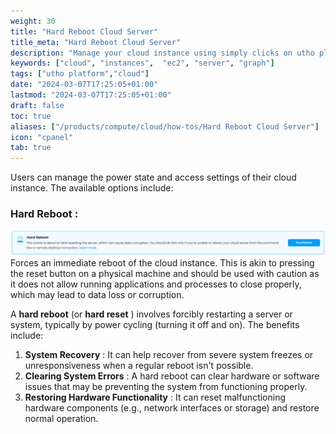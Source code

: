 ```yaml
---
weight: 30
title: "Hard Reboot Cloud Server"
title_meta: "Hard Reboot Cloud Server"
description: "Manage your cloud instance using simply clicks on utho platform"
keywords: ["cloud", "instances",  "ec2", "server", "graph"]
tags: ["utho platform","cloud"]
date: "2024-03-07T17:25:05+01:00"
lastmod: "2024-03-07T17:25:05+01:00"
draft: false
toc: true
aliases: ["/products/compute/cloud/how-tos/Hard Reboot Cloud Server"]
icon: "cpanel"
tab: true
---
```

Users can manage the power state and access settings of their cloud instance. The available options include:

### Hard Reboot :

 ![1744089558712](image/index/1744089558712.png)Forces an immediate reboot of the cloud instance. This is akin to pressing the reset button on a physical machine and should be used with caution as it does not allow running applications and processes to close properly, which may lead to data loss or corruption.

A **hard reboot** (or  **hard reset** ) involves forcibly restarting a server or system, typically by power cycling (turning it off and on). The benefits include:

1. **System Recovery** : It can help recover from severe system freezes or unresponsiveness when a regular reboot isn't possible.
2. **Clearing System Errors** : A hard reboot can clear hardware or software issues that may be preventing the system from functioning properly.
3. **Restoring Hardware Functionality** : It can reset malfunctioning hardware components (e.g., network interfaces or storage) and restore normal operation.
